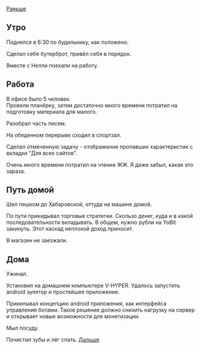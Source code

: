 [Раньше](2020.12.06.md)  
## Утро
Поднялся в 6:30 по будильнику, как положено.

Сделал себе бутерброт, привёл себя в порядок.

Вместе с Нелли поехали на работу.
## Работа
В офисе было 5 человек.   
Провели планёрку, затем достаточно много времени потратил на подготовку материала для малого.

Разобрал часть писем.

На обеденном перерыве сходил в спортзал.

Сделал отмеченную задачу - отображение пропавших характеристик с вкладки "Для всех сайтов".

Очень много времени потратил на чтение ЖЖ. Я даже забыл, какая это зараза.
## Путь домой
Шел пешком до Хабаровской, оттуда на машине домой.

По пути прикидывал торговые стратегии. Скользо денег, куда и в какой последовательности вкладывать. В общем, нужно рубли на YoBit закинуть. Этот каскад неплохой доход приносит.

В магазин не заезжали.
## Дома
Ужинал.

Установил на домашнем компьютере V-HYPER.
Удалось запустить android эулятор и простейшее приложение.

Прикилывал концепцию android приложения, как интерфейса управления ботами. Такое решение должно снизить нагрузку на сервер и открывает новые возможности для монетизации.

Мыл посуду.

Почистил зубы и лёг спать.
[Дальше](2020.12.08.md)
